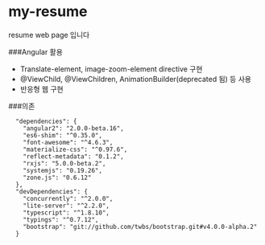 # my-resume
resume web page 입니다

###Angular 활용

- Translate-element, image-zoom-element directive 구현
- @ViewChild, @ViewChildren, AnimationBuilder(deprecated 됨) 등 사용
- 반응형 웹 구현

###의존

```
  "dependencies": {
    "angular2": "2.0.0-beta.16",
    "es6-shim": "^0.35.0",
    "font-awesome": "^4.6.3",
    "materialize-css": "^0.97.6",
    "reflect-metadata": "0.1.2",
    "rxjs": "5.0.0-beta.2",
    "systemjs": "0.19.26",
    "zone.js": "0.6.12"
  },
  "devDependencies": {
    "concurrently": "^2.0.0",
    "lite-server": "^2.2.0",
    "typescript": "^1.8.10",
    "typings": "^0.7.12",
    "bootstrap": "git://github.com/twbs/bootstrap.git#v4.0.0-alpha.2"
  }
```
